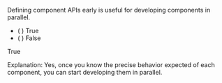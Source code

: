 <panel header="{{ icon_Q_A }} True or False?">

Defining component APIs early is useful for developing components in parallel.

- ( ) True
- ( ) False

<panel type="seamless" header="{{ icon_A }} Answer" minimized>

True

Explanation: Yes, once you know the precise behavior expected of each component, you can start developing them in parallel.

</panel>
</panel>
